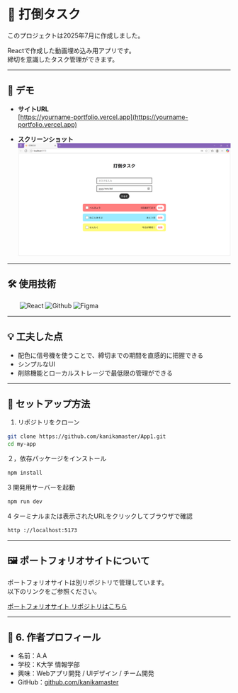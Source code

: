 # 👊 打倒タスク
このプロジェクトは2025年7月に作成しました。

Reactで作成した動画埋め込み用アプリです。  
締切を意識したタスク管理ができます。

---

## 🔗 デモ

- **サイトURL**  
  [https://yourname-portfolio.vercel.app](https://yourname-portfolio.vercel.app)

- **スクリーンショット**  
  <img src="sample-task.png" alt="screenshot" width="600">

---

## 🛠 使用技術

　　![React](https://img.shields.io/badge/React-✓-61DAFB)
![Github](https://img.shields.io/badge/Github-✓-red)
![Figma](https://img.shields.io/badge/Figma-✓-a259ff)

---

## 💡 工夫した点

- 配色に信号機を使うことで、締切までの期間を直感的に把握できる
- シンプルなUI
- 削除機能とローカルストレージで最低限の管理ができる

---

## 🚀 セットアップ方法

1. リポジトリをクローン

```bash
git clone https://github.com/kanikamaster/App1.git
cd my-app
```

２，依存パッケージをインストール

```bash
npm install
```

3 開発用サーバーを起動

```bash
npm run dev
```

4 ターミナルまたは表示されたURLをクリックしてブラウザで確認

```bash
http ://localhost:5173
```
---

## 🖼 ポートフォリオサイトについて

ポートフォリオサイトは別リポジトリで管理しています。  
以下のリンクをご参照ください。

[ポートフォリオサイト リポジトリはこちら](https://github.com/kanikamaster/Portfolio)

---

## 📌 6. 作者プロフィール

- 名前：A.A
- 学校：K大学 情報学部
- 興味：Webアプリ開発 / UIデザイン / チーム開発
- GitHub：[github.com/kanikamaster](https://github.com/kanikamaster)

